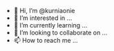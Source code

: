 - 👋 Hi, I’m @kurniaonie
- 👀 I’m interested in ...
- 🌱 I’m currently learning ...
- 💞️ I’m looking to collaborate on ...
- 📫 How to reach me ...

<!---
kurniaonie/kurniaonie is a ✨ special ✨ repository because its `README.md` (this file) appears on your GitHub profile.
You can click the Preview link to take a look at your changes.
--->

